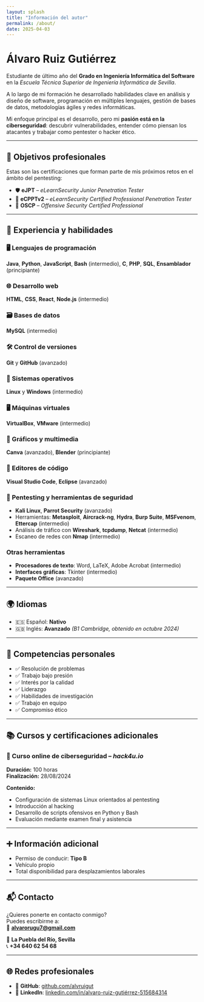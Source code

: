 ```yaml
---
layout: splash
title: "Información del autor"
permalink: /about/
date: 2025-04-03
---
```


# Álvaro Ruiz Gutiérrez

Estudiante de último año del **Grado en Ingeniería Informática del Software** en la *Escuela Técnica Superior de Ingeniería Informática de Sevilla*.

A lo largo de mi formación he desarrollado habilidades clave en análisis y diseño de software, programación en múltiples lenguajes, gestión de bases de datos, metodologías ágiles y redes informáticas.

Mi enfoque principal es el desarrollo, pero mi **pasión está en la ciberseguridad**: descubrir vulnerabilidades, entender cómo piensan los atacantes y trabajar como pentester o hacker ético.

---

## 🎯 Objetivos profesionales

Estas son las certificaciones que forman parte de mis próximos retos en el ámbito del pentesting:

- 🛡️ **eJPT** – *eLearnSecurity Junior Penetration Tester*  
- 🔐 **eCPPTv2** – *eLearnSecurity Certified Professional Penetration Tester*  
- 🎯 **OSCP** – *Offensive Security Certified Professional*

---

## 💼 Experiencia y habilidades

### 🖥️ Lenguajes de programación
**Java**, **Python**, **JavaScript**, **Bash** (intermedio), **C**, **PHP**, **SQL**, **Ensamblador** (principiante)

### 🌐 Desarrollo web
**HTML**, **CSS**, **React**, **Node.js** (intermedio)

### 🗃️ Bases de datos
**MySQL** (intermedio)

### 🛠️ Control de versiones
**Git** y **GitHub** (avanzado)

### 🧠 Sistemas operativos
**Linux** y **Windows** (intermedio)

### 🖥️ Máquinas virtuales
**VirtualBox**, **VMware** (intermedio)

### 🎨 Gráficos y multimedia
**Canva** (avanzado), **Blender** (principiante)

### 📝 Editores de código
**Visual Studio Code**, **Eclipse** (avanzado)

### 🔐 Pentesting y herramientas de seguridad
- **Kali Linux**, **Parrot Security** (avanzado)
- Herramientas: **Metasploit**, **Aircrack-ng**, **Hydra**, **Burp Suite**, **MSFvenom**, **Ettercap** (intermedio)
- Análisis de tráfico con **Wireshark**, **tcpdump**, **Netcat** (intermedio)
- Escaneo de redes con **Nmap** (intermedio)

###  Otras herramientas
- **Procesadores de texto**: Word, LaTeX, Adobe Acrobat (intermedio)  
- **Interfaces gráficas**: Tkinter (intermedio)  
- **Paquete Office** (avanzado)

---

## 🌍 Idiomas

- 🇪🇸 Español: **Nativo**  
- 🇬🇧 Inglés: **Avanzado** *(B1 Cambridge, obtenido en octubre 2024)*

---

## 🧠 Competencias personales

- ✅ Resolución de problemas  
- ✅ Trabajo bajo presión  
- ✅ Interés por la calidad  
- ✅ Liderazgo  
- ✅ Habilidades de investigación  
- ✅ Trabajo en equipo  
- ✅ Compromiso ético

---

## 📚 Cursos y certificaciones adicionales

### 🔸 Curso online de ciberseguridad – *hack4u.io*

**Duración:** 100 horas  
**Finalización:** 28/08/2024

**Contenido:**
- Configuración de sistemas Linux orientados al pentesting  
- Introducción al hacking  
- Desarrollo de scripts ofensivos en Python y Bash  
- Evaluación mediante examen final y asistencia

---

## ➕ Información adicional

-  Permiso de conducir: **Tipo B**  
-  Vehículo propio  
-  Total disponibilidad para desplazamientos laborales

---

## 📬 Contacto

¿Quieres ponerte en contacto conmigo?  
Puedes escribirme a:  
📧 **[alvarorugu7@gmail.com](mailto:alvarorugu7@gmail.com)**

📍 **La Puebla del Río, Sevilla**  
📞 **+34 640 62 54 68**

---

## 🌐 Redes profesionales

- 🔗 **GitHub**: [github.com/alvruigut](https://github.com/alvruigut)  
- 💼 **LinkedIn**: [linkedin.com/in/alvaro-ruiz-gutiérrez-515684314](https://www.linkedin.com/in/alvaro-ruiz-guti%C3%A9rrez-515684314/)
